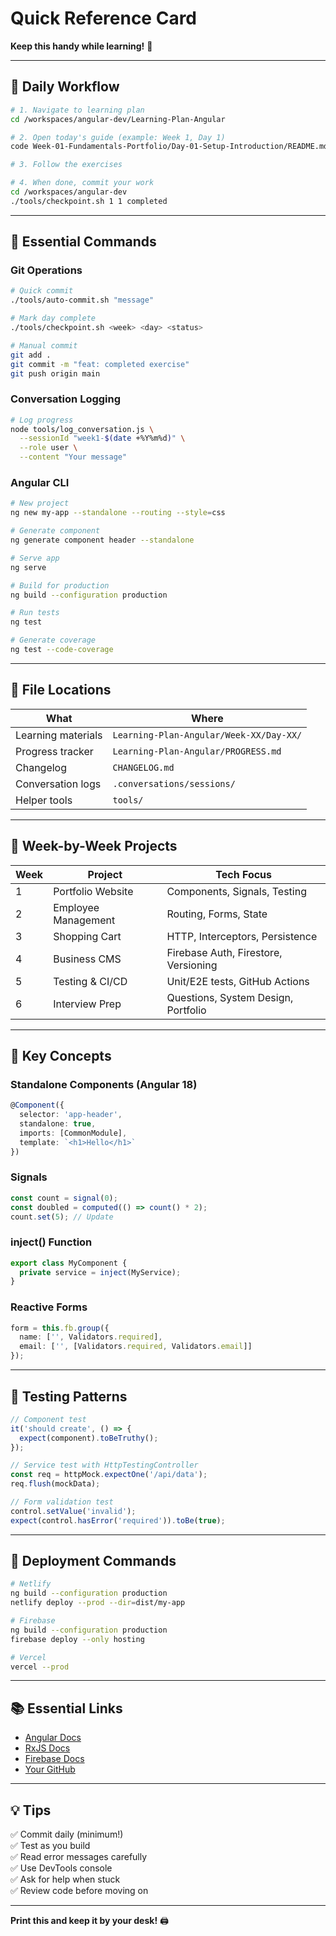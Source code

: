 # Quick Reference Card

**Keep this handy while learning!** 📌

---

## 🚀 Daily Workflow

```bash
# 1. Navigate to learning plan
cd /workspaces/angular-dev/Learning-Plan-Angular

# 2. Open today's guide (example: Week 1, Day 1)
code Week-01-Fundamentals-Portfolio/Day-01-Setup-Introduction/README.md

# 3. Follow the exercises

# 4. When done, commit your work
cd /workspaces/angular-dev
./tools/checkpoint.sh 1 1 completed
```

---

## 📝 Essential Commands

### Git Operations
```bash
# Quick commit
./tools/auto-commit.sh "message"

# Mark day complete
./tools/checkpoint.sh <week> <day> <status>

# Manual commit
git add .
git commit -m "feat: completed exercise"
git push origin main
```

### Conversation Logging
```bash
# Log progress
node tools/log_conversation.js \
  --sessionId "week1-$(date +%Y%m%d)" \
  --role user \
  --content "Your message"
```

### Angular CLI
```bash
# New project
ng new my-app --standalone --routing --style=css

# Generate component
ng generate component header --standalone

# Serve app
ng serve

# Build for production
ng build --configuration production

# Run tests
ng test

# Generate coverage
ng test --code-coverage
```

---

## 📂 File Locations

| What | Where |
|------|-------|
| Learning materials | `Learning-Plan-Angular/Week-XX/Day-XX/` |
| Progress tracker | `Learning-Plan-Angular/PROGRESS.md` |
| Changelog | `CHANGELOG.md` |
| Conversation logs | `.conversations/sessions/` |
| Helper tools | `tools/` |

---

## 🎯 Week-by-Week Projects

| Week | Project | Tech Focus |
|------|---------|-----------|
| 1 | Portfolio Website | Components, Signals, Testing |
| 2 | Employee Management | Routing, Forms, State |
| 3 | Shopping Cart | HTTP, Interceptors, Persistence |
| 4 | Business CMS | Firebase Auth, Firestore, Versioning |
| 5 | Testing & CI/CD | Unit/E2E tests, GitHub Actions |
| 6 | Interview Prep | Questions, System Design, Portfolio |

---

## 🔑 Key Concepts

### Standalone Components (Angular 18)
```typescript
@Component({
  selector: 'app-header',
  standalone: true,
  imports: [CommonModule],
  template: `<h1>Hello</h1>`
})
```

### Signals
```typescript
const count = signal(0);
const doubled = computed(() => count() * 2);
count.set(5); // Update
```

### inject() Function
```typescript
export class MyComponent {
  private service = inject(MyService);
}
```

### Reactive Forms
```typescript
form = this.fb.group({
  name: ['', Validators.required],
  email: ['', [Validators.required, Validators.email]]
});
```

---

## 🧪 Testing Patterns

```typescript
// Component test
it('should create', () => {
  expect(component).toBeTruthy();
});

// Service test with HttpTestingController
const req = httpMock.expectOne('/api/data');
req.flush(mockData);

// Form validation test
control.setValue('invalid');
expect(control.hasError('required')).toBe(true);
```

---

## 🚀 Deployment Commands

```bash
# Netlify
ng build --configuration production
netlify deploy --prod --dir=dist/my-app

# Firebase
ng build --configuration production
firebase deploy --only hosting

# Vercel
vercel --prod
```

---

## 📚 Essential Links

- [Angular Docs](https://angular.dev)
- [RxJS Docs](https://rxjs.dev)
- [Firebase Docs](https://firebase.google.com/docs)
- [Your GitHub](https://github.com/cloudshare360/angular-dev)

---

## 💡 Tips

✅ Commit daily (minimum!)  
✅ Test as you build  
✅ Read error messages carefully  
✅ Use DevTools console  
✅ Ask for help when stuck  
✅ Review code before moving on  

---

**Print this and keep it by your desk!** 🖨️


